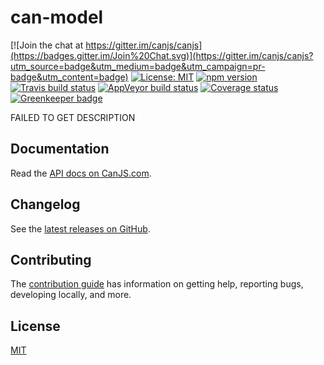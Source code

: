 # can-model

[![Join the chat at https://gitter.im/canjs/canjs](https://badges.gitter.im/Join%20Chat.svg)](https://gitter.im/canjs/canjs?utm_source=badge&utm_medium=badge&utm_campaign=pr-badge&utm_content=badge)
[![License: MIT](https://img.shields.io/badge/license-MIT-blue.svg)](https://github.com/canjs/can-model/blob/master/LICENSE.md)
[![npm version](https://badge.fury.io/js/can-model.svg)](https://www.npmjs.com/package/can-model)
[![Travis build status](https://travis-ci.org/canjs/can-model.svg?branch=master)](https://travis-ci.org/canjs/can-model)
[![AppVeyor build status](https://ci.appveyor.com/api/projects/status/github/canjs/can-model?branch=master&svg=true)](https://ci.appveyor.com/project/matthewp/can-model)
[![Coverage status](https://coveralls.io/repos/github/canjs/can-model/badge.svg?branch=master)](https://coveralls.io/github/canjs/can-model?branch=master)
[![Greenkeeper badge](https://badges.greenkeeper.io/canjs/can-model.svg)](https://greenkeeper.io/)

FAILED TO GET DESCRIPTION

## Documentation

Read the [API docs on CanJS.com](https://canjs.com/doc/can-model.html).

## Changelog

See the [latest releases on GitHub](https://github.com/canjs/can-model/releases).

## Contributing

The [contribution guide](https://github.com/canjs/can-model/blob/master/CONTRIBUTING.md) has information on getting help, reporting bugs, developing locally, and more.

## License

[MIT](https://github.com/canjs/can-model/blob/master/LICENSE.md)

